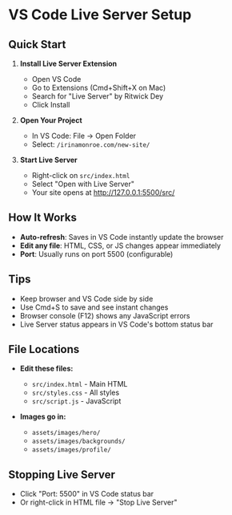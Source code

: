 # VS Code Live Server Setup

## Quick Start

1. **Install Live Server Extension**
   - Open VS Code
   - Go to Extensions (Cmd+Shift+X on Mac)
   - Search for "Live Server" by Ritwick Dey
   - Click Install

2. **Open Your Project**
   - In VS Code: File → Open Folder
   - Select: `/irinamonroe.com/new-site/`

3. **Start Live Server**
   - Right-click on `src/index.html`
   - Select "Open with Live Server"
   - Your site opens at http://127.0.0.1:5500/src/

## How It Works

- **Auto-refresh**: Saves in VS Code instantly update the browser
- **Edit any file**: HTML, CSS, or JS changes appear immediately
- **Port**: Usually runs on port 5500 (configurable)

## Tips

- Keep browser and VS Code side by side
- Use Cmd+S to save and see instant changes
- Browser console (F12) shows any JavaScript errors
- Live Server status appears in VS Code's bottom status bar

## File Locations

- **Edit these files:**
  - `src/index.html` - Main HTML
  - `src/styles.css` - All styles
  - `src/script.js` - JavaScript

- **Images go in:**
  - `assets/images/hero/`
  - `assets/images/backgrounds/`
  - `assets/images/profile/`

## Stopping Live Server

- Click "Port: 5500" in VS Code status bar
- Or right-click in HTML file → "Stop Live Server"